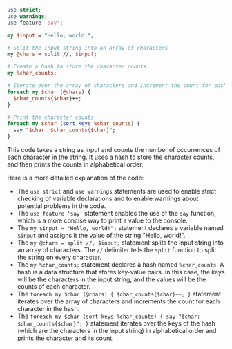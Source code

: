 ```perl
use strict;
use warnings;
use feature 'say';

my $input = "Hello, world!";

# Split the input string into an array of characters
my @chars = split //, $input;

# Create a hash to store the character counts
my %char_counts;

# Iterate over the array of characters and increment the count for each character
foreach my $char (@chars) {
  $char_counts{$char}++;
}

# Print the character counts
foreach my $char (sort keys %char_counts) {
  say "$char: $char_counts{$char}";
}
```

This code takes a string as input and counts the number of occurrences of each character in the string. It uses a hash to store the character counts, and then prints the counts in alphabetical order.

Here is a more detailed explanation of the code:

* The `use strict` and `use warnings` statements are used to enable strict checking of variable declarations and to enable warnings about potential problems in the code.
* The `use feature 'say'` statement enables the use of the `say` function, which is a more concise way to print a value to the console.
* The `my $input = "Hello, world!";` statement declares a variable named `$input` and assigns it the value of the string "Hello, world!".
* The `my @chars = split //, $input;` statement splits the input string into an array of characters. The `//` delimiter tells the `split` function to split the string on every character.
* The `my %char_counts;` statement declares a hash named `%char_counts`. A hash is a data structure that stores key-value pairs. In this case, the keys will be the characters in the input string, and the values will be the counts of each character.
* The `foreach my $char (@chars) { $char_counts{$char}++; }` statement iterates over the array of characters and increments the count for each character in the hash.
* The `foreach my $char (sort keys %char_counts) { say "$char: $char_counts{$char}"; }` statement iterates over the keys of the hash (which are the characters in the input string) in alphabetical order and prints the character and its count.